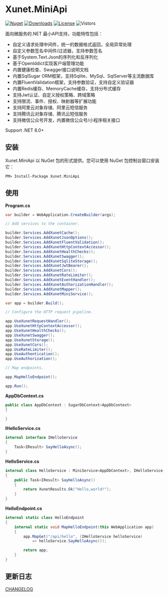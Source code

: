 # Xunet.MiniApi

[![Nuget](https://img.shields.io/nuget/v/Xunet.MiniApi.svg?style=flat-square)](https://www.nuget.org/packages/Xunet.MiniApi)
[![Downloads](https://img.shields.io/nuget/dt/Xunet.MiniApi.svg?style=flat-square)](https://www.nuget.org/stats/packages/Xunet.MiniApi?groupby=Version)
[![License](https://img.shields.io/github/license/shelley-xl/Xunet.MiniApi.svg)](https://github.com/shelley-xl/Xunet.MiniApi/blob/master/LICENSE)
![Vistors](https://visitor-badge.laobi.icu/badge?page_id=https://github.com/shelley-xl/Xunet.MiniApi)

面向微服务的.NET 最小API支持，功能特性包括：

- 自定义请求处理中间件，统一的数据格式返回，全局异常处理
- 自定义参数签名中间件/过滤器，支持参数签名
- 基于System.Text.Json的序列化和反序列化
- 基于OpenIddict实现客户端管理功能
- 内置健康检查、Swagger接口说明文档
- 内置SqlSugar ORM框架，支持Sqlite、MySql、SqlServer等主流数据库
- 内置FluentValidation框架，支持参数验证，支持自定义验证器
- 内置Redis缓存、MemoryCache缓存，支持分布式缓存
- 支持Jwt认证、自定义授权策略、跨域策略
- 支持限流、事件、授权、映射器等扩展功能
- 支持阿里云对象存储、阿里云短信服务
- 支持腾讯云对象存储、腾讯云短信服务
- 支持微信公众号开发，内置微信公众号/小程序相关接口

Support .NET 8.0+

## 安装

Xunet.MiniApi 以 NuGet 包的形式提供。您可以使用 NuGet 包控制台窗口安装它：

```
PM> Install-Package Xunet.MiniApi
```

## 使用

**Program.cs**

```c#
var builder = WebApplication.CreateBuilder(args);

// Add services to the container.

builder.Services.AddXunetCache();
builder.Services.AddXunetJsonOptions();
builder.Services.AddXunetFluentValidation();
builder.Services.AddXunetHttpContextAccessor();
builder.Services.AddXunetHealthChecks();
builder.Services.AddXunetSwagger();
builder.Services.AddXunetSqliteStorage();
builder.Services.AddXunetJwtBearer();
builder.Services.AddXunetCors();
builder.Services.AddXunetRateLimiter();
builder.Services.AddXunetEventHandler();
builder.Services.AddXunetAuthorizationHandler();
builder.Services.AddXunetMapper();
builder.Services.AddXunetMiniService();

var app = builder.Build();

// Configure the HTTP request pipeline.

app.UseXunetRequestHandler();
app.UseXunetHttpContextAccessor();
app.UseXunetHealthChecks();
app.UseXunetSwagger();
app.UseXunetStorage();
app.UseXunetCors();
app.UseRateLimiter();
app.UseAuthentication();
app.UseAuthorization();

// Map endpoints.

app.MapHelloEndpoint();

app.Run();
```

**AppDbContext.cs**

```c#
public class AppDbContext : SugarDbContext<AppDbContext>
{

}
```

**IHelloService.cs**

```c#
internal interface IHelloService
{
    Task<IResult> SayHelloAsync();
}
```

**HelloService.cs**

```c#
internal class HelloService : MiniService<AppDbContext>, IHelloService
{
    public Task<IResult> SayHelloAsync()
    {
        return XunetResults.Ok("Hello,world!");
    }
}
```

**HelloEndpoint.cs**

```c#
internal static class HelloEndpoint
{
    internal static void MapHelloEndpoint(this WebApplication app)
    {
        app.MapGet("/api/hello", (IHelloService helloService) 
            => helloService.SayHelloAsync());

        return app;
    }
}
```

## 更新日志

[CHANGELOG](CHANGELOG.md)
